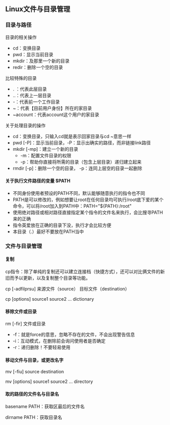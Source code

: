## Linux文件与目录管理

### 目录与路径

目录的相关操作

- cd：变换目录
- pwd：显示当前目录
- mkdir：及那里一个新的目录
- redir：删除一个空的目录

比较特殊的目录

- . ：代表此层目录
- ..：代表上一层目录
- -：代表前一个工作目录
- ~：代表【目前用户身份】所在的家目录
- ~account：代表account这个用户的家目录

关于处理目录的操作

- cd：变换目录，只输入cd就是表示回家目录与cd ~意思一样
- pwd [-P]：显示当前目录，-P：显示出确实的路径，而非链接link路径 
- mkdir [-mp]：建立一个新的目录
  - -m：配置文件目录的权限
  - -p：帮助你直接将所需的目录（包含上层目录）递归建立起来
- rmdir [-p]：删除一个空的目录， -p：连同上层空的目录一起删除

#### 关于执行文件路径的变量 $PATH

- 不同身份使用者预设的PATH不同，默认能够随意执行的指令也不同
- PATH是可以修改的，例如想要让root在任何目录均可执行/root底下爱的某个命令，可以将/root加入到PATH中：PATH="${PATH}:/root"
- 使用绝对路径或相对路径直接指定某个指令的文件名来执行，会比搜寻PATH来的正确
- 指令英爱放在正确的目录下没，执行才会比较方便
- 本目录（.）最好不要放在PATH当中


### 文件与目录管理

#### 复制

cp指令：除了单纯的复制还可以建立连接档（快捷方式），还可以对比俩文件的新旧而予以更新，以及复制整个目录等功能。

cp [-adfilprsu] 来源文件（source） 目标文件（destination）

cp [options] source1 source2 ... dictionary

#### 移除文件或目录

rm [-fir] 文件或目录

- -f：就是force的意思，忽略不存在的文件，不会出现警告信息
- -i：互动模式，在删除前会询问使用者是否确定
- -r：递归删除！不要轻易使用

#### 移动文件与目录，或更改名字

mv [-fiu] source destination

mv [options] source1 source2 ... directory

#### 取的路径的文件名与目录名

basename PATH：获取区最后的文件名

dirname PATH：获取目录名

